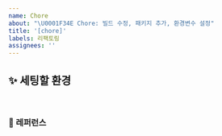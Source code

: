 ```yaml
---
name: Chore
about: "\U0001F34E Chore: 빌드 수정, 패키지 추가, 환경변수 설정"
title: '[chore]'
labels: 리팩토링
assignees: ''
---
```


## ✨ 세팅할 환경

<br>

### 📕 레퍼런스